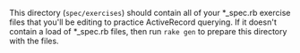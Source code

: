 This directory (`spec/exercises`) should contain all of your *_spec.rb exercise files that you'll be editing to practice ActiveRecord querying. If it doesn't contain a load of *_spec.rb files, then run `rake gen` to prepare this directory with the files.